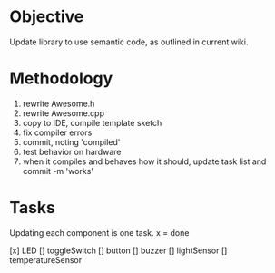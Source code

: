 # Objective #

Update library to use semantic code, as outlined in current wiki.

# Methodology #

1. rewrite Awesome.h
1. rewrite Awesome.cpp
1. copy to IDE, compile template sketch
1. fix compiler errors
1. commit, noting 'compiled'
1. test behavior on hardware
1. when it compiles and behaves how it should, update task list and commit -m 'works'

# Tasks #

Updating each component is one task. x = done

[x] LED
[] toggleSwitch
[] button
[] buzzer
[] lightSensor
[] temperatureSensor
